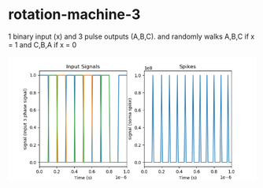 # rotation-machine-3
1 binary input (x) and 3 pulse outputs (A,B,C). and randomly walks A,B,C if x = 1  and C,B,A if x = 0

![Image of 3 Channels](https://github.com/kariefury/rotation-machine-3/blob/main/fig/input_signals.png)
